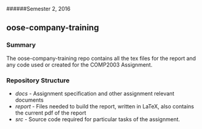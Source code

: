 
######Semester 2, 2016

## oose-company-training


### Summary 
The oose-company-training repo contains all the tex files for the report and any code used or created for the COMP2003 Assignment.

### Repository Structure
- *docs* - Assignment specification and other assignment relevant documents
- *report* - Files needed to build the report, written in LaTeX, also contains the current pdf of the report
- *src* - Source code required for particular tasks of the assignment. 

